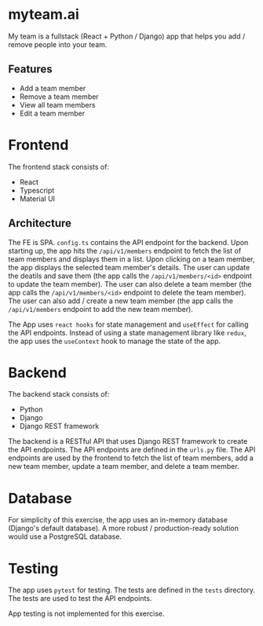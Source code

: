 # myteam.ai

My team is a fullstack (React + Python / Django) app that helps you add / remove people into your team.

## Features

- Add a team member
- Remove a team member
- View all team members
- Edit a team member

# Frontend

The frontend stack consists of:

- React
- Typescript
- Material UI

## Architecture

The FE is SPA. `config.ts` contains the API endpoint for the backend. Upon starting up, the app hits the `/api/v1/members` endpoint to fetch the list of team members and displays them in a list. Upon clicking on a team member, the app displays the selected team member's details. The user can update the deatils and save them (the app calls the `/api/v1/members/<id>` endpoint to update the team member). The user can also delete a team member (the app calls the `/api/v1/members/<id>` endpoint to delete the team member). The user can also add / create a new team member (the app calls the `/api/v1/members` endpoint to add the new team member).

The App uses `react hooks` for state management and `useEffect` for calling the API endpoints. Instead of using a state management library like `redux`, the app uses the `useContext` hook to manage the state of the app.

# Backend

The backend stack consists of:

- Python
- Django
- Django REST framework

The backend is a RESTful API that uses Django REST framework to create the API endpoints. The API endpoints are defined in the `urls.py` file. The API endpoints are used by the frontend to fetch the list of team members, add a new team member, update a team member, and delete a team member.

# Database

For simplicity of this exercise, the app uses an in-memory database (Django's default database). A more robust / production-ready solution would use a PostgreSQL database.

# Testing

The app uses `pytest` for testing. The tests are defined in the `tests` directory. The tests are used to test the API endpoints.

App testing is not implemented for this exercise.
